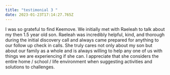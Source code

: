 ```yaml
---
title: "testimonial 3 "
date: 2023-01-23T17:14:27.765Z
---
```

I was so grateful to find Keemove. We initially met with Raeleah to talk about my then 1.5 year old son. Raeleah was incredibly helpful, kind, and thorough during the initial discovery call and always came prepared for anything to our follow up check in calls. She truly cares not only about my son but about our family as a whole and is always willing to help any one of us with things we are experiencing if she can. I appreciate that she considers the entire home / school / life environment when suggesting activities and solutions to challenges.